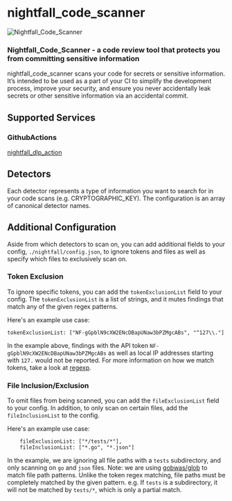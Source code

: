 # nightfall_code_scanner
![Nightfall_Code_Scanner](https://cdn.nightfall.ai/nightfall-dark-logo-tm.png "Nightfall_Code_Scanner")
### Nightfall_Code_Scanner - a code review tool that protects you from committing sensitive information

nightfall_code_scanner scans your code for secrets or sensitive information. It’s intended to be used as a part of your CI to simplify the development process, improve your 
security, and ensure you never accidentally leak secrets or other sensitive information via an accidental commit.

## Supported Services
### GithubActions
[nightfall_dlp_action](https://github.com/nightfallai/nightfall_dlp_action)

## Detectors
Each detector represents a type of information you want to search for in your code scans (e.g. CRYPTOGRAPHIC_KEY). The 
configuration is an array of canonical detector names.

## Additional Configuration
Aside from which detectors to scan on, you can add additional fields to your config, `./nightfall/config.json`, to ignore tokens and files as well as specify which files to exclusively scan on.
### Token Exclusion
To ignore specific tokens, you can add the `tokenExclusionList` field to your config. The `tokenExclusionList` is a list of strings, and it mutes findings that match any of the given regex patterns.

Here's an example use case:

```tokenExclusionList: ["NF-gGpblN9cXW2ENcDBapUNaw3bPZMgcABs", "^127\\."]```

In the example above, findings with the API token `NF-gGpblN9cXW2ENcDBapUNaw3bPZMgcABs` as well as local IP addresses starting with `127.` would not be reported. For more information on how we match tokens, take a look at [regexp](https://golang.org/pkg/regexp/).
### File Inclusion/Exclusion
To omit files from being scanned, you can add the `fileExclusionList` field to your config. In addition, to only scan on certain files, add the `fileInclusionList` to the config.

Here's an example use case:
```
    fileExclusionList: ["*/tests/*"],
    fileInclusionList: ["*.go", "*.json"]
```
In the example, we are ignoring all file paths with a `tests` subdirectory, and only scanning on `go` and `json` files.
Note: we are using [gobwas/glob](https://github.com/gobwas/glob) to match file path patterns. Unlike the token regex matching, file paths must be completely matched by the given pattern. e.g. If `tests` is a subdirectory, it will not be matched by `tests/*`, which is only a partial match.
